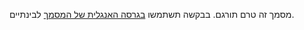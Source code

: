 מסמך זה טרם תורגם. בבקשה תשתמשו [בגרסה האנגלית של המסמך](../../../bindings/websockets-protocol-binding.md) לבינתיים.